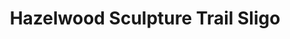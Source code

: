 ---
title: "Hazelwood Sculpture Trail Sligo"
address: "North West Tourism, Temple Street, Co. Sligo"
tel: "+353 (0)71 916 1201"
county: "Sligo"
category: "Parks"
type: "Content"
lat: "54.26777648925781"
lng: "-8.475066184997559"
---